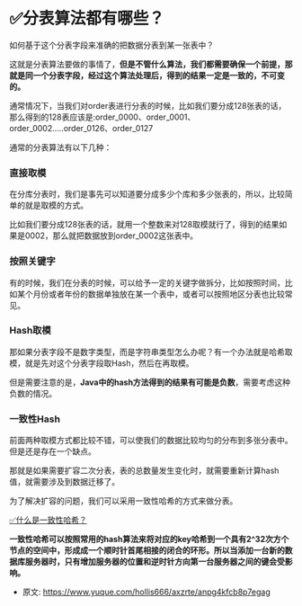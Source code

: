 # ✅分表算法都有哪些？
<!--page header-->

如何基于这个分表字段来准确的把数据分表到某一张表中？

这就是分表算法要做的事情了，**但是不管什么算法，我们都需要确保一个前提，那就是同一个分表字段，经过这个算法处理后，得到的结果一定是一致的，不可变的。**

通常情况下，当我们对order表进行分表的时候，比如我们要分成128张表的话，那么得到的128表应该是:order_0000、order_0001、order_0002.....order_0126、order_0127

通常的分表算法有以下几种：

<a name="pMyP6"></a>
### 直接取模

在分库分表时，我们是事先可以知道要分成多少个库和多少张表的，所以，比较简单的就是取模的方式。

比如我们要分成128张表的话，就用一个整数来对128取模就行了，得到的结果如果是0002，那么就把数据放到order_0002这张表中。

<a name="WcJd3"></a>
### 按照关键字

有的时候，我们在分表的时候，可以给予一定的关键字做拆分，比如按照时间，比如某个月份或者年份的数据单独放在某一个表中，或者可以按照地区分表也比较常见。

<a name="YDnNU"></a>
### Hash取模

那如果分表字段不是数字类型，而是字符串类型怎么办呢？有一个办法就是哈希取模，就是先对这个分表字段取Hash，然后在再取模。

但是需要注意的是，**Java中的hash方法得到的结果有可能是负数**，需要考虑这种负数的情况。

<a name="FSDny"></a>
### 一致性Hash

前面两种取模方式都比较不错，可以使我们的数据比较均匀的分布到多张分表中。但是还是存在一个缺点。

那就是如果需要扩容二次分表，表的总数量发生变化时，就需要重新计算hash值，就需要涉及到数据迁移了。

为了解决扩容的问题，我们可以采用一致性哈希的方式来做分表。

[✅什么是一致性哈希？](https://www.yuque.com/hollis666/axzrte/hgx0twgg4t7nqg6v?view=doc_embed)

**一致性哈希可以按照常用的hash算法来将对应的key哈希到一个具有2^32次方个节点的空间中，形成成一个顺时针首尾相接的闭合的环形。所以当添加一台新的数据库服务器时，只有增加服务器的位置和逆时针方向第一台服务器之间的键会受影响。**


<!--page footer-->
- 原文: <https://www.yuque.com/hollis666/axzrte/anpg4kfcb8p7egag>